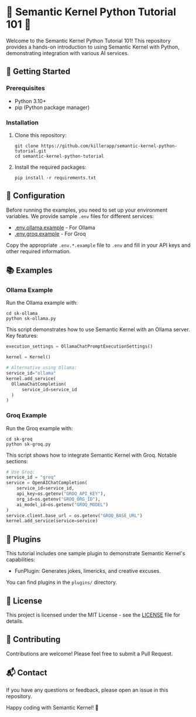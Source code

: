 # 🧠 Semantic Kernel Python Tutorial 101 🐍

Welcome to the Semantic Kernel Python Tutorial 101! This repository provides a hands-on introduction to using Semantic Kernel with Python, demonstrating integration with various AI services.

## 🚀 Getting Started

### Prerequisites

- Python 3.10+
- pip (Python package manager)

### Installation

1. Clone this repository:
   ```
   git clone https://github.com/killerapp/semantic-kernel-python-tutorial.git
   cd semantic-kernel-python-tutorial
   ```

2. Install the required packages:
   ```
   pip install -r requirements.txt
   ```

## 🔧 Configuration

Before running the examples, you need to set up your environment variables. We provide sample `.env` files for different services:

- [.env.ollama.example](sk-ollama/.env.ollama.example) - For Ollama
- [.env.groq.example](sk-groq/.env.groq.example) - For Groq

Copy the appropriate `.env.*.example` file to `.env` and fill in your API keys and other required information.

## 📚 Examples

### Ollama Example

Run the Ollama example with:

```
cd sk-ollama
python sk-ollama.py
```

This script demonstrates how to use Semantic Kernel with an Ollama server. Key features:


```19:31:sk-ollama.py
execution_settings = OllamaChatPromptExecutionSettings()

kernel = Kernel()

# Alternative using Ollama:
service_id="ollama"
kernel.add_service(
  OllamaChatCompletion(
      service_id=service_id
  )
)
```


### Groq Example

Run the Groq example with:

```
cd sk-groq
python sk-groq.py
```

This script shows how to integrate Semantic Kernel with Groq. Notable sections:


```23:32:sk-groq.py
# Use Groq:
service_id = "groq"
service = OpenAIChatCompletion(
    service_id=service_id,
    api_key=os.getenv("GROQ_API_KEY"),
    org_id=os.getenv("GROQ_ORG_ID"),
    ai_model_id=os.getenv("GROQ_MODEL")
)
service.client.base_url = os.getenv("GROQ_BASE_URL")
kernel.add_service(service=service)
```


## 🧩 Plugins

This tutorial includes one sample plugin to demonstrate Semantic Kernel's capabilities:

- FunPlugin: Generates jokes, limericks, and creative excuses.

You can find plugins in the `plugins/` directory.

## 📝 License

This project is licensed under the MIT License - see the [LICENSE](LICENSE) file for details.

## 🤝 Contributing

Contributions are welcome! Please feel free to submit a Pull Request.

## 📬 Contact

If you have any questions or feedback, please open an issue in this repository.

Happy coding with Semantic Kernel! 🎉
